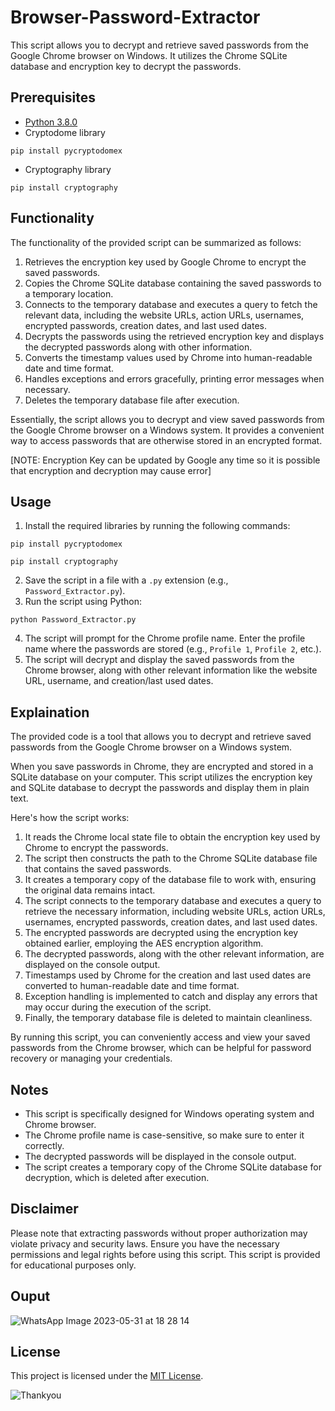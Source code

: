 # Browser-Password-Extractor

This script allows you to decrypt and retrieve saved passwords from the Google Chrome browser on Windows. It utilizes the Chrome SQLite database and encryption key to decrypt the passwords.

## Prerequisites

- [Python 3.8.0](https://www.python.org/downloads/release/python-380/)
- Cryptodome library 
```
pip install pycryptodomex
```
- Cryptography library
```
pip install cryptography
```

## Functionality
The functionality of the provided script can be summarized as follows:

1. Retrieves the encryption key used by Google Chrome to encrypt the saved passwords.
2. Copies the Chrome SQLite database containing the saved passwords to a temporary location.
3. Connects to the temporary database and executes a query to fetch the relevant data, including the website URLs, action URLs, usernames, encrypted passwords, creation dates, and last used dates.
4. Decrypts the passwords using the retrieved encryption key and displays the decrypted passwords along with other information.
5. Converts the timestamp values used by Chrome into human-readable date and time format.
6. Handles exceptions and errors gracefully, printing error messages when necessary.
7. Deletes the temporary database file after execution.

Essentially, the script allows you to decrypt and view saved passwords from the Google Chrome browser on a Windows system. It provides a convenient way to access passwords that are otherwise stored in an encrypted format.

[NOTE: Encryption Key can be updated by Google any time so it is possible that encryption and decryption may cause error]

## Usage

1. Install the required libraries by running the following commands:
```
pip install pycryptodomex
```
```
pip install cryptography
```
2. Save the script in a file with a `.py` extension (e.g., `Password_Extractor.py`).
3. Run the script using Python:
```
python Password_Extractor.py
```
4. The script will prompt for the Chrome profile name. Enter the profile name where the passwords are stored (e.g., `Profile 1`, `Profile 2`, etc.).
5. The script will decrypt and display the saved passwords from the Chrome browser, along with other relevant information like the website URL, username, and creation/last used dates.

## Explaination
The provided code is a tool that allows you to decrypt and retrieve saved passwords from the Google Chrome browser on a Windows system.

When you save passwords in Chrome, they are encrypted and stored in a SQLite database on your computer. This script utilizes the encryption key and SQLite database to decrypt the passwords and display them in plain text.

Here's how the script works:

1. It reads the Chrome local state file to obtain the encryption key used by Chrome to encrypt the passwords.
2. The script then constructs the path to the Chrome SQLite database file that contains the saved passwords.
3. It creates a temporary copy of the database file to work with, ensuring the original data remains intact.
4. The script connects to the temporary database and executes a query to retrieve the necessary information, including website URLs, action URLs, usernames, encrypted passwords, creation dates, and last used dates.
5. The encrypted passwords are decrypted using the encryption key obtained earlier, employing the AES encryption algorithm.
6. The decrypted passwords, along with the other relevant information, are displayed on the console output.
7. Timestamps used by Chrome for the creation and last used dates are converted to human-readable date and time format.
8. Exception handling is implemented to catch and display any errors that may occur during the execution of the script.
9. Finally, the temporary database file is deleted to maintain cleanliness.

By running this script, you can conveniently access and view your saved passwords from the Chrome browser, which can be helpful for password recovery or managing your credentials.

## Notes

- This script is specifically designed for Windows operating system and Chrome browser.
- The Chrome profile name is case-sensitive, so make sure to enter it correctly.
- The decrypted passwords will be displayed in the console output.
- The script creates a temporary copy of the Chrome SQLite database for decryption, which is deleted after execution.

## Disclaimer

Please note that extracting passwords without proper authorization may violate privacy and security laws. Ensure you have the necessary permissions and legal rights before using this script. This script is provided for educational purposes only.

## Ouput
![WhatsApp Image 2023-05-31 at 18 28 14](https://github.com/Shubham-Diwadkar/Browser-Password-Extractor/assets/125255910/fdd1f579-d8e8-4276-85b6-3e6d2f94beb5)

## License

This project is licensed under the [MIT License](LICENSE).

![Thankyou](https://github.com/Shubham-Diwadkar/Browser-Password-Extractor/assets/125255910/0f1cf481-13ab-4675-9066-0281cbf848e9)
